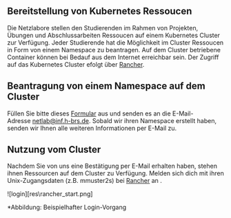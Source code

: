 ## Bereitstellung von Kubernetes Ressoucen

Die Netzlabore stellen den Studierenden im Rahmen von Projekten, Übungen und Abschlussarbeiten Ressoucen auf einem Kubernetes Cluster zur Verfügung. Jeder Studierende hat die Möglichkeit im Cluster Ressoucen in Form von einem Namespace zu beantragen. Auf dem Cluster betriebene Container können bei Bedauf aus dem Internet erreichbar sein. Der Zugriff auf das Kubernetes Cluster efolgt über [Rancher](https://rancher.docklab.de/login).  

## Beantragung von einem Namespace auf dem Cluster

Füllen Sie bitte dieses [Formular]() aus und senden es an die E-Mail-Adresse [netlab@inf.h-brs.de](mailto:netlab@inf.h-brs.de). Sobald wir ihren Namespace erstellt haben, senden wir Ihnen alle weiteren Informationen per E-Mail zu.  

## Nutzung vom Cluster

Nachdem Sie von uns eine Bestätigung per E-Mail erhalten haben, stehen ihnen Ressourcen auf dem Cluster zu Verfügung. Melden sich dich mit ihren Unix-Zugangsdaten (z.B. mmuster2s) bei [Rancher](https://rancher.docklab.de/login) an .

![login][res\rancher_start.png]

*Abbildung: Beispielhafter Login-Vorgang
